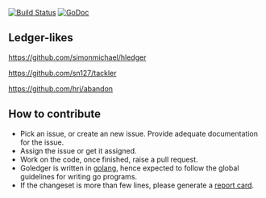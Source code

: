 [![Build Status](https://travis-ci.org/tn47/goledger.svg?branch=master)](https://travis-ci.org/tn47/goledger)
[![GoDoc](https://godoc.org/github.com/tn47/goledger?status.png)](https://godoc.org/github.com/tn47/goledger)

Ledger-likes
------------

https://github.com/simonmichael/hledger

https://github.com/sn127/tackler

https://github.com/hrj/abandon

How to contribute
-----------------

* Pick an issue, or create an new issue. Provide adequate documentation for
the issue.
* Assign the issue or get it assigned.
* Work on the code, once finished, raise a pull request.
* Goledger is written in [golang](https://golang.org/), hence expected to follow the
global guidelines for writing go programs.
* If the changeset is more than few lines, please generate a
[report card](https://goreportcard.com/report/github.com/tn47/goledger).
